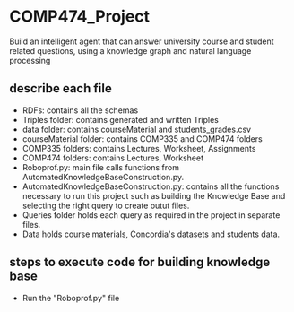 # COMP474_Project
Build an intelligent agent that can answer university course and student related questions, using a knowledge graph and natural language processing

## describe each file
- RDFs: contains all the schemas   
- Triples folder: contains generated and written Triples
- data folder: contains courseMaterial and students_grades.csv
- courseMaterial folder: contains COMP335 and COMP474 folders
- COMP335 folders: contains Lectures, Worksheet, Assignments
- COMP474 folders: contains Lectures, Worksheet
- Roboprof.py: main file calls functions from AutomatedKnowledgeBaseConstruction.py.
- AutomatedKnowledgeBaseConstruction.py: contains all the functions necessary to run this project such as building the Knowledge Base and selecting the right query to create outut files.
- Queries folder holds each query as required in the project in separate files.
- Data holds course materials, Concordia's datasets and students data.

## steps to execute code for building knowledge base
- Run the "Roboprof.py" file



